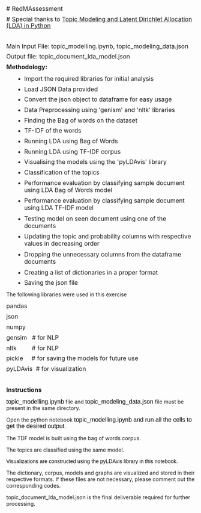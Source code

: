 <p style="margin: 0px 0px 10.66px;"><span style="margin: 0px; line-height: 106%; font-size: 12pt;"># RedMAssessment</span></p>
<p style="margin: 0px 0px 10.66px;"><span style="margin: 0px; line-height: 106%; font-size: 12pt;"># Special thanks to <span style="margin: 0px;"><a href="https://towardsdatascience.com/topic-modeling-and-latent-dirichlet-allocation-in-python-9bf156893c24">Topic Modeling and Latent Dirichlet Allocation (LDA) in Python</a></span></span></p>
<p style="margin: 0px 0px 10.66px;"><span style="margin: 0px; line-height: 106%; font-size: 12pt;">&nbsp;</span></p>
<p style="margin: 0px 0px 10.66px;"><span style="margin: 0px; line-height: 106%; font-size: 12pt;">Main Input File: topic_modelling.ipynb, topic_modeling_data.json</span></p>
<p style="margin: 0px 0px 10.66px;"><span style="margin: 0px; line-height: 106%; font-size: 12pt;">Output file: topic_document_lda_model.json</span></p>
<p style="margin: 0px 0px 10.66px;"><span style="font-size: 12pt;"><strong><span style="margin: 0px; line-height: 106%;">Methodology:</span></strong></span></p>
<ul style="list-style-type: disc;">
<li style="margin: 0px 0px 10.66px 24px;"><span style="margin: 0px; line-height: 106%; font-size: 12pt;">Import the required libraries for initial analysis</span></li>
<li style="margin: 0px 0px 10.66px 24px;"><span style="margin: 0px; line-height: 106%; font-size: 12pt;">Load JSON Data provided</span></li>
<li style="margin: 0px 0px 10.66px 24px;"><span style="margin: 0px; line-height: 106%; font-size: 12pt;">Convert the json object to dataframe for easy usage</span></li>
<li style="margin: 0px 0px 10.66px 24px;"><span style="margin: 0px; line-height: 106%; font-size: 12pt;">Data Preprocessing using 'genism' and 'nltk' libraries&shy;&shy;&shy;&shy;&shy;&shy;&shy;</span></li>
<li style="margin: 0px 0px 10.66px 24px;"><span style="margin: 0px; line-height: 106%; font-size: 12pt;">Finding the Bag of words on the dataset</span></li>
<li style="margin: 0px 0px 10.66px 24px;"><span style="margin: 0px; line-height: 106%; font-size: 12pt;">TF-IDF of the words</span></li>
<li style="margin: 0px 0px 10.66px 24px;"><span style="margin: 0px; line-height: 106%; font-size: 12pt;">Running LDA using Bag of Words </span></li>
<li style="margin: 0px 0px 10.66px 24px;"><span style="margin: 0px; line-height: 106%; font-size: 12pt;">Running LDA using TF-IDF corpus</span></li>
<li style="margin: 0px 0px 10.66px 24px;"><span style="margin: 0px; line-height: 106%; font-size: 12pt;">Visualising the models using the 'pyLDAvis' library</span></li>
<li style="margin: 0px 0px 10.66px 24px;"><span style="margin: 0px; line-height: 106%; font-size: 12pt;">Classification of the topics</span></li>
<li style="margin: 0px 0px 10.66px 24px;"><span style="margin: 0px; line-height: 106%; font-size: 12pt;">Performance evaluation by classifying sample document using LDA Bag of Words model</span></li>
<li style="margin: 0px 0px 10.66px 24px;"><span style="margin: 0px; line-height: 106%; font-size: 12pt;">Performance evaluation by classifying sample document using LDA TF-IDF model</span></li>
<li style="margin: 0px 0px 10.66px 24px;"><span style="margin: 0px; line-height: 106%; font-size: 12pt;">Testing model on seen document using one of the documents</span></li>
<li style="margin: 0px 0px 10.66px 24px;"><span style="margin: 0px; line-height: 106%; font-size: 12pt;">Updating the topic and probability columns with respective values in decreasing order</span></li>
<li style="margin: 0px 0px 10.66px 24px;"><span style="margin: 0px; line-height: 106%; font-size: 12pt;">Dropping the unnecessary columns from the dataframe documents</span></li>
<li style="margin: 0px 0px 10.66px 24px;"><span style="margin: 0px; line-height: 106%; font-size: 12pt;">Creating a list of dictionaries in a proper format</span></li>
<li style="margin: 0px 0px 10.66px 24px;"><span style="margin: 0px; line-height: 106%; font-size: 12pt;">Saving the json file</span></li>
</ul>
<p>The following libraries were used in this exercise</p>
<p style="margin: 0px 0px 10.66px;"><span style="margin: 0px; line-height: 107%; font-size: 12pt;">pandas</span></p>
<p style="margin: 0px 0px 10.66px;"><span style="margin: 0px; line-height: 107%; font-size: 12pt;">json</span></p>
<p style="margin: 0px 0px 10.66px;"><span style="margin: 0px; line-height: 107%; font-size: 12pt;">numpy</span></p>
<p style="margin: 0px 0px 10.66px;"><span style="margin: 0px; line-height: 107%; font-size: 12pt;">gensim <span style="margin: 0px;">&nbsp; </span># for NLP<span style="margin: 0px;">&nbsp;&nbsp;&nbsp;&nbsp; </span></span></p>
<p style="margin: 0px 0px 10.66px;"><span style="margin: 0px; line-height: 107%; font-size: 12pt;">nltk<span style="margin: 0px;">&nbsp;&nbsp;&nbsp;&nbsp;&nbsp;&nbsp; </span><span style="margin: 0px;">&nbsp; </span># for NLP</span></p>
<p style="margin: 0px 0px 10.66px;"><span style="margin: 0px; line-height: 107%; font-size: 12pt;">pickle<span style="margin: 0px;">&nbsp;&nbsp; </span><span style="margin: 0px;">&nbsp; </span># for saving the models for future use</span></p>
<p style="margin: 0px 0px 10.66px;"><span style="margin: 0px; line-height: 107%; font-size: 12pt;">pyLDAvis<span style="margin: 0px;">&nbsp; </span># for visualization</span></p>
<p style="margin: 0px 0px 10.66px;"><span style="margin: 0px; line-height: 107%; font-size: 12pt;">&nbsp;</span></p>
<h4 style="margin: 0px 0px 10.66px;"><span style="font-size: 12pt;"><strong><span style="margin: 0px; line-height: 107%;">Instructions</span></strong></span></h4>
<p><span style="background-color: transparent; color: #000000; font-family: Verdana,Arial,Helvetica,sans-serif; font-size: 16px; font-style: normal; font-variant: normal; font-weight: 400; letter-spacing: normal; line-height: 17.33px; orphans: 2; text-align: left; text-decoration: none; text-indent: 0px; text-transform: none; -webkit-text-stroke-width: 0px; white-space: normal; word-spacing: 0px; margin: 0px;">topic_modelling.ipynb</span> file and&nbsp;<span style="background-color: transparent; color: #000000; font-family: Verdana,Arial,Helvetica,sans-serif; font-size: 16px; font-style: normal; font-variant: normal; font-weight: 400; letter-spacing: normal; line-height: 17.33px; orphans: 2; text-align: left; text-decoration: none; text-indent: 0px; text-transform: none; -webkit-text-stroke-width: 0px; white-space: normal; word-spacing: 0px; margin: 0px;">topic_modeling_data.json</span> file must be present in the same directory.</p>
<p>Open the python notebook&nbsp;<span style="background-color: transparent; color: #000000; font-family: Verdana,Arial,Helvetica,sans-serif; font-size: 16px; font-style: normal; font-variant: normal; font-weight: 400; letter-spacing: normal; line-height: 17.33px; orphans: 2; text-align: left; text-decoration: none; text-indent: 0px; text-transform: none; -webkit-text-stroke-width: 0px; white-space: normal; word-spacing: 0px; margin: 0px;">topic_modelling.ipynb and run all the cells to get the desired output.</span></p>
<p>The TDF model is built using the bag of words corpus.&nbsp;</p>
<p>The topics are classified using the same model.</p>
<p><span style="display: inline !important; float: none; background-color: transparent; color: #000000; cursor: text; font-family: Verdana,Arial,Helvetica,sans-serif; font-size: 14px; font-style: normal; font-variant: normal; font-weight: 400; letter-spacing: normal; orphans: 2; text-align: left; text-decoration: none; text-indent: 0px; text-transform: none; -webkit-text-stroke-width: 0px; white-space: normal; word-spacing: 0px;">Visualizations are constructed using the pyLDAvis library in this notebook.</span></p>
<p>The dictionary, corpus, models and graphs are visualized and stored in their respective formats. If these files are not necessary, please comment out the corresponding codes.</p>
<p>topic_document_lda_model.json is the final deliverable required for further processing.</p>
<p style="margin: 0px 0px 10.66px;"><span style="font-family: Calibri;">&shy;&shy;&shy;</span></p>
